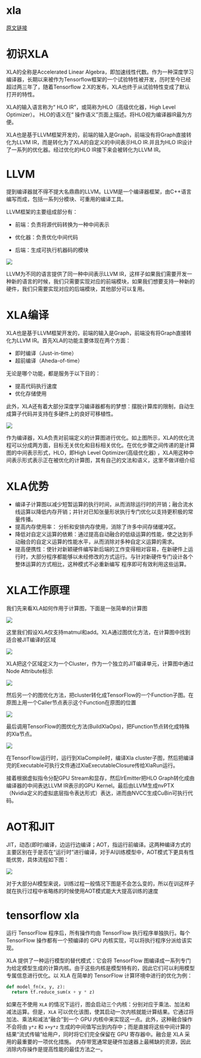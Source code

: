 xla
===

[原文链接](https://bbs.huaweicloud.com/blogs/313833)

# 初识XLA

XLA的全称是Accelerated Linear Algebra，即加速线性代数。作为一种深度学习编译器，长期以来被作为Tensorflow框架的一个试验特性被开发，历时至今已经超过两三年了，随着Tensorflow 2.X的发布，XLA也终于从试验特性变成了默认打开的特性。

XLA的输入语言称为“ HLO IR”，或简称为HLO（高级优化器，High Level Optimizer）。 HLO的语义在“ 操作语义”页面上描述。将HLO视为编译器IR最为方便。


XLA也是基于LLVM框架开发的，前端的输入是Graph，前端没有将Graph直接转化为LLVM IR，而是转化为了XLA的自定义的中间表示HLO IR.并且为HLO IR设计了一系列的优化器。经过优化的HLO IR接下来会被转化为LLVM IR。

# LLVM

提到编译器就不得不提大名鼎鼎的LLVM。LLVM是一个编译器框架，由C++语言编写而成，包括一系列分模块、可重用的编译工具。

LLVM框架的主要组成部分有：

* 前端：负责将源代码转换为一种中间表示

* 优化器：负责优化中间代码

* 后端：生成可执行机器码的模块

![](../../images/llvm_arch.png)

LLVM为不同的语言提供了同一种中间表示LLVM IR，这样子如果我们需要开发一种新的语言的时候，我们只需要实现对应的前端模块，如果我们想要支持一种新的硬件，我们只需要实现对应的后端模块，其他部分可以复用。

# XLA编译

XLA也是基于LLVM框架开发的，前端的输入是Graph，前端没有将Graph直接转化为LLVM IR。首先XLA的功能主要体现在两个方面：

* 即时编译（Just-in-time）
* 超前编译（Aheda-of-time）

无论是哪个功能，都是服务于以下目的：

* 提高代码执行速度
* 优化存储使用

此外，XLA还有着大部分深度学习编译器都有的梦想：摆脱计算库的限制，自动生成算子代码并支持在多硬件上的良好可移植性。

![](../../images/xla_compile.png)

作为编译器，XLA负责对前端定义的计算图进行优化。如上图所示，XLA的优化流程可以分成两方面，目标无关优化和目标相关优化。在优化步骤之间传递的是计算图的中间表示形式，HLO，即High Level Optimizer(高级优化器) ，XLA用这种中间表示形式表示正在被优化的计算图，其有自己的文法和语义，这里不做详细介绍

# XLA优势

* 编译子计算图以减少短暂运算的执行时间，从而消除运行时的开销；融合流水线运算以降低内存开销；并针对已知张量形状执行专门优化以支持更积极的常量传播。
* 提高内存使用率： 分析和安排内存使用，消除了许多中间存储缓冲区。
* 降低对自定义运算的依赖：通过提高自动融合的低级运算的性能，使之达到手动融合的自定义运算的性能水平，从而消除对多种自定义运算的需求。
* 提高便携性：使针对新颖硬件编写新后端的工作变得相对容易，在新硬件上运行时，大部分程序都能够以未经修改的方式运行。与针对新硬件专门设计各个整体运算的方式相比，这种模式不必重新编写 程序即可有效利用这些运算。

# XLA工作原理

我们先来看XLA如何作用于计算图，下面是一张简单的计算图

![](../../images/xla_work_principle.png)

这里我们假设XLA仅支持matmul和add。XLA通过图优化方法，在计算图中找到适合被JIT编译的区域

![](../../images/xla_work_pr_1.png)

XLA把这个区域定义为一个Cluster，作为一个独立的JIT编译单元，计算图中通过Node Attribute标示

![](../../images/xla_work_pr_2.png)

然后另一个的图优化方法，把cluster转化成TensorFlow的一个Function子图。在原图上用一个Caller节点表示这个Function在原图的位置

![](../../images/xla_work_opt_1.png)

最后调用TensorFlow的图优化方法(BuildXlaOps)，把Function节点转化成特殊的Xla节点。

![](../../images/xla_work_opt_2.png)

在TensorFlow运行时，运行到XlaCompile时，编译Xla cluster子图，然后把编译完的Executable可执行文件通过XlaExecutableClosure传给XlaRun运行。

接着根据虚拟指令分配GPU Stream和显存，然后IrEmitter把HLO Graph转化成由编译器的中间表达LLVM IR表示的GPU Kernel。最后由LLVM生成nvPTX（Nvidia定义的虚拟底层指令表达形式）表达，进而由NVCC生成CuBin可执行代码。

# AOT和JIT

JIT，动态(即时)编译，边运行边编译；AOT，指运行前编译。这两种编译方式的主要区别在于是否在“运行时”进行编译，对于AI训练模型中，AOT模式下更具有性能优势，具体流程如下图：

![](../../images/jit_aot.png)

对于大部分AI模型来说，训练过程一般情况下图是不会怎么变的，所以在训这样子就在执行过程中省略练的时候使用AOT模式能大大提高训练的速度

# tensorflow xla

运行 TensorFlow 程序后，所有操作均由 TensorFlow 执行程序单独执行。每个 TensorFlow 操作都有一个预编译的 GPU 内核实现，可以将执行程序分派给该实现。

XLA 提供了一种运行模型的替代模式：它会将 TensorFlow 图编译成一系列专门为给定模型生成的计算内核。由于这些内核是模型特有的，因此它们可以利用模型专属信息进行优化。以 XLA 在简单的 TensorFlow 计算环境中进行的优化为例：

```python
def model_fn(x, y, z):
  return tf.reduce_sum(x + y * z)
```
如果在不使用 `XLA` 的情况下运行，图会启动三个内核：分别对应于乘法、加法和减法运算。但是，`XLA` 可以优化该图，使其启动一次内核就能计算结果。它通过将加法、乘法和减法“融合”到一个 GPU 内核中来实现这一点。此外，这种融合操作不会将由 `y*z` 和 `x+y*z` 生成的中间值写出到内存中；而是直接将这些中间计算的结果“流式传输”给用户，同时将它们完全保留在 GPU 寄存器中。融合是 XLA 采用的最重要的一项优化措施。 内存带宽通常是硬件加速器上最稀缺的资源，因此消除内存操作是提高性能的最佳方法之一。


